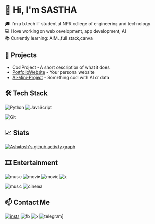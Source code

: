 



# 👋 Hi, I'm  SASTHA

🎓 I'm a b.tech IT student at NPR college of engineering and technology  
💻 I love working on  web development, app development, AI  
📚 Currently learning: AIML,full stack,canva

## 🚀 Projects

- [CoolProject](https://github.com/yourusername/CoolProject) - A short description of what it does
- [PortfolioWebsite](https://github.com/yourusername/PortfolioWebsite) - Your personal website
- [AI-Mini-Project](https://github.com/yourusername/AI-Mini-Project) - Something cool with AI or data

## 🛠️ Tech Stack

![Python](https://img.shields.io/badge/Python-3776AB?style=flat&logo=python&logoColor=white)
![JavaScript](https://img.shields.io/badge/JavaScript-F7DF1E?style=flat&logo=javascript&logoColor=black)

![Git](https://img.shields.io/badge/Git-F05032?style=flat&logo=git&logoColor=white)

## 📈 Stats

[![Ashutosh's github activity graph](https://github-readme-activity-graph.vercel.app/graph?username=sastha-k&bg_color=000000&color=4c9e52&line=754c9e&point=ffffff&area=true&hide_border=true)](https://github.com/ashutosh00710/github-readme-activity-graph)


## 🎞️ Entertainment
![music](https://img.shields.io/badge/Spotify-1ED760?&style=for-the-badge&logo=spotify&logoColor=white)
![movie](	https://img.shields.io/badge/Netflix-E50914?style=for-the-badge&logo=netflix&logoColor=white)
![movie]( https://img.shields.io/badge/Amazon%20Prime-00A8E1?style=for-the-badge&logo=netflix&logoColor=white)
![x](	https://img.shields.io/badge/PlayStation-003791?style=for-the-badge&logo=playstation&logoColor=white)


![music](https://media.giphy.com/media/v1.Y2lkPTc5MGI3NjExM2poMDM1d2drcmJheDF0Y2lkd3llZ3g4dmZieG80ZjhsbWx6Nm5weSZlcD12MV9naWZzX3NlYXJjaCZjdD1n/4oMoIbIQrvCjm/giphy.gif)
![cinema](https://media.giphy.com/media/v1.Y2lkPTc5MGI3NjExZ3J3aTZlZzU0Nm4wOHZjdDZqNmVmZnJ4anQ4Y3dkdWl1OHl1ZWsxbiZlcD12MV9naWZzX3NlYXJjaCZjdD1n/9to51Zri1iSNdPehLw/giphy.gif)


## 📫 Contact Me

[![insta](https://img.shields.io/badge/Instagram-E4405F?style=for-the-badge&logo=instagram&logoColor=white   )](https://www.instagram.com/mr__sastha_?igsh=MWtiYm5xMjFxdGh2dg==)
![fb](https://img.shields.io/badge/LinkedIn-0077B5?style=for-the-badge&logo=linkedin&logoColor=white  )
![x](https://img.shields.io/badge/Twitter-1DA1F2?style=for-the-badge&logo=twitter&logoColor=white)
![telegram](https://img.shields.io/badge/Telegram-2CA5E0?style=for-the-badge&logo=telegram&logoColor=white)]




